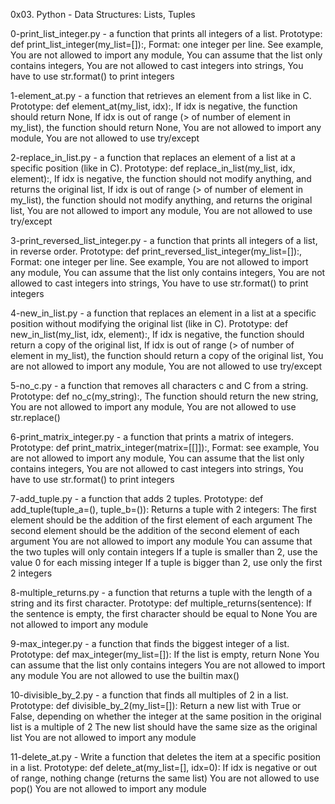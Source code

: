 0x03. Python - Data Structures: Lists, Tuples

0-print_list_integer.py - a function that prints all integers of a list.
	Prototype: def print_list_integer(my_list=[]):, Format: one integer per line. See example,
	You are not allowed to import any module, You can assume that the list only contains integers,
	You are not allowed to cast integers into strings, You have to use str.format() to print integers

1-element_at.py - a function that retrieves an element from a list like in C.
	Prototype: def element_at(my_list, idx):, If idx is negative, the function should return None, 
	If idx is out of range (> of number of element in my_list), the function should return None,
	You are not allowed to import any module, You are not allowed to use try/except

2-replace_in_list.py - a function that replaces an element of a list at a specific position (like in C).
	Prototype: def replace_in_list(my_list, idx, element):, If idx is negative, 
	the function should not modify anything, and returns the original list, 
	If idx is out of range (> of number of element in my_list),
	the function should not modify anything, and returns the original list, 
	You are not allowed to import any module, You are not allowed to use try/except

3-print_reversed_list_integer.py - a function that prints all integers of a list, in reverse order.
	Prototype: def print_reversed_list_integer(my_list=[]):, Format: one integer per line. See example,
	You are not allowed to import any module, You can assume that the list only contains integers,
	You are not allowed to cast integers into strings, You have to use str.format() to print integers

4-new_in_list.py - a function that replaces an element in a list at a specific position without modifying the original list (like in C).
	Prototype: def new_in_list(my_list, idx, element):, If idx is negative, the function should return a copy of the original list,
	If idx is out of range (> of number of element in my_list), the function should return a copy of the original list,
	You are not allowed to import any module, You are not allowed to use try/except

5-no_c.py - a function that removes all characters c and C from a string.
	Prototype: def no_c(my_string):, The function should return the new string,
	You are not allowed to import any module, You are not allowed to use str.replace()

6-print_matrix_integer.py - a function that prints a matrix of integers.
	Prototype: def print_matrix_integer(matrix=[[]]):, Format: see example,
	You are not allowed to import any module, You can assume that the list only contains integers,
	You are not allowed to cast integers into strings, You have to use str.format() to print integers

7-add_tuple.py - a function that adds 2 tuples.
	Prototype: def add_tuple(tuple_a=(), tuple_b=()):
	Returns a tuple with 2 integers:
		The first element should be the addition of the first element of each argument
		The second element should be the addition of the second element of each argument
	You are not allowed to import any module
	You can assume that the two tuples will only contain integers
	If a tuple is smaller than 2, use the value 0 for each missing integer
	If a tuple is bigger than 2, use only the first 2 integers

8-multiple_returns.py - a function that returns a tuple with the length of a string and its first character.
	Prototype: def multiple_returns(sentence):
	If the sentence is empty, the first character should be equal to None
	You are not allowed to import any module

9-max_integer.py - a function that finds the biggest integer of a list.
	Prototype: def max_integer(my_list=[]):
	If the list is empty, return None
	You can assume that the list only contains integers
	You are not allowed to import any module
	You are not allowed to use the builtin max()

10-divisible_by_2.py - a function that finds all multiples of 2 in a list.
	Prototype: def divisible_by_2(my_list=[]):
	Return a new list with True or False, depending on whether the integer at the same position in the original list is a multiple of 2
	The new list should have the same size as the original list
	You are not allowed to import any module

11-delete_at.py - Write a function that deletes the item at a specific position in a list.
	Prototype: def delete_at(my_list=[], idx=0):
	If idx is negative or out of range, nothing change (returns the same list)
	You are not allowed to use pop()
	You are not allowed to import any module


